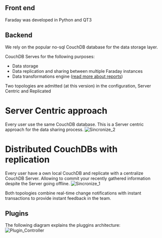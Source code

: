 Front end
--
Faraday was developed in Python and QT3

Backend
--
We rely on the popular no-sql CouchDB  database for the data storage layer. 

CouchDB Serves for the following purposes:
* Data storage
* Data replication and sharing between multiple Faraday instances
* Data transformations engine ([read more about reports](tuvieja))

Two topologies are admitted (at this version) in the configuration, Server Centric and Replicated

Server Centric approach
===
Every user use the same CouchDB database. This is a Server centric approach for the data sharing process.
![Sincronize_2](https://raw.github.com/wiki/infobyte/faraday/images/synchronize_2.png)

Distributed CouchDBs with replication
===
Every user have a own local CouchDB and replicate with a centralize CouchDB Server. Allowing to commit your recently gathered information despite the Server going offline.
![Sincronize_1](https://raw.github.com/wiki/infobyte/faraday/images/synchronize_1.png)

Both topologies combine real-time change notifications with instant transactions to provide instant feedback in the team.

Plugins
--
The following diagram explains the pluggins architecture:
![Plugin_Controller](https://raw.github.com/wiki/infobyte/faraday/images/plugin_controller.png)